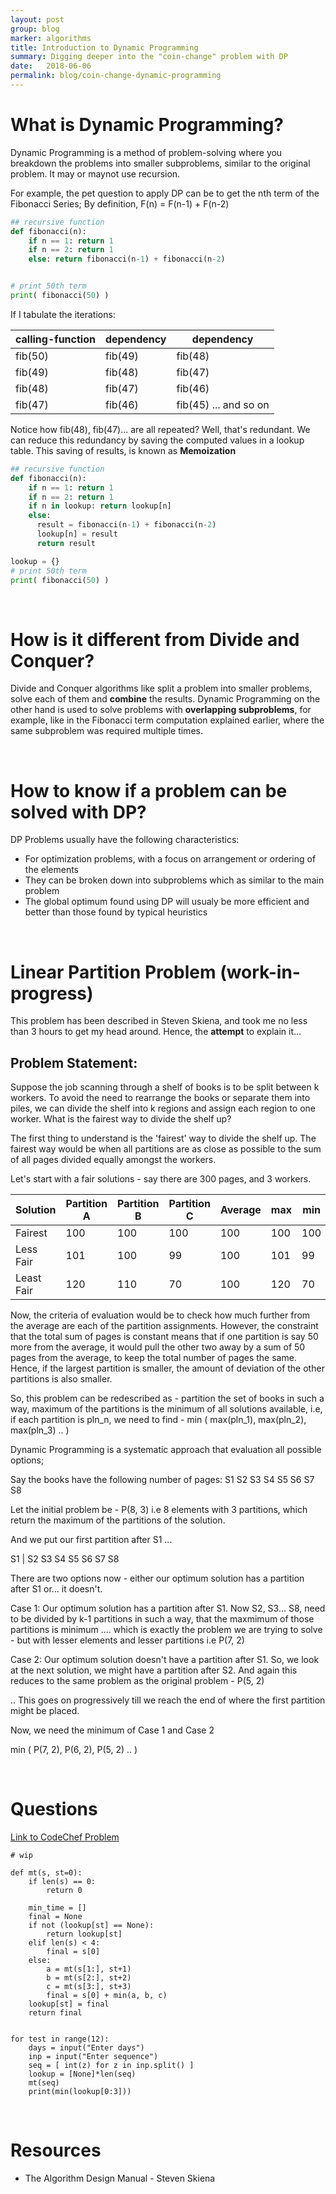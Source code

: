 ```yaml
---
layout: post
group: blog
marker: algorithms
title: Introduction to Dynamic Programming
summary: Digging deeper into the "coin-change" problem with DP
date:   2018-06-06
permalink: blog/coin-change-dynamic-programming
---
```


# What is Dynamic Programming?

Dynamic Programming is a method of problem-solving where you breakdown the problems into smaller subproblems, similar to the original problem. It may or maynot use recursion.

For example, the pet question to apply DP can be to get the nth term of the Fibonacci Series;
By definition, F(n) = F(n-1) + F(n-2)

```py
## recursive function
def fibonacci(n):
    if n == 1: return 1
    if n == 2: return 1
    else: return fibonacci(n-1) + fibonacci(n-2)


# print 50th term
print( fibonacci(50) )
```

If I tabulate the iterations:

| calling-function   |  dependency  |  dependency  |
|---|---|---|
|  fib(50) |  fib(49) | fib(48)  |
|  fib(49) |  fib(48) | fib(47)  |
|  fib(48) |  fib(47) | fib(46)  |
|  fib(47) |  fib(46) | fib(45) ... and so on |

Notice how fib(48), fib(47)... are all repeated? Well, that's redundant. We can reduce this redundancy by saving the computed values in a lookup table. This saving of results, is known as **Memoization**

```py
## recursive function
def fibonacci(n):
    if n == 1: return 1
    if n == 2: return 1
    if n in lookup: return lookup[n]
    else:
      result = fibonacci(n-1) + fibonacci(n-2)
      lookup[n] = result
      return result

lookup = {}
# print 50th term
print( fibonacci(50) )
```
<br />

# How is it different from Divide and Conquer?
Divide and Conquer algorithms like split a problem into smaller problems, solve each of them and **combine** the results. Dynamic Programming on the other hand is used to solve problems with **overlapping subproblems**, for example, like in the Fibonacci term computation explained earlier, where the same subproblem was required multiple times.

<br />

# How to know if a problem can be solved with DP?

DP Problems usually have the following characteristics:
- For optimization problems, with a focus on arrangement or ordering of the elements
- They can be broken down into subproblems which as similar to the main problem
- The global optimum found using DP will usualy be more efficient and better than those found by typical heuristics

<br />

# Linear Partition Problem (work-in-progress)
This problem has been described in Steven Skiena, and took me no less than 3 hours to get my head around. Hence, the **attempt** to explain it...


## Problem Statement:
Suppose the job scanning through a shelf of books is to be split between k workers. To avoid the need to rearrange the books or separate them into piles, we can divide the shelf into k regions and assign each region to one worker.
What is the fairest way to divide the shelf up?

The first thing to understand is the 'fairest' way to divide the shelf up. The fairest way would be when all partitions are as close as possible to the sum of all pages divided equally amongst the workers.

Let's start with a fair solutions - say there are 300 pages, and 3 workers.

| Solution | Partition A | Partition B | Partition C | Average | max | min |
|---|---|---|---|---|---|---|
| Fairest |  100 | 100  | 100 | 100 | 100 | 100 |
| Less Fair | 101 | 100 |  99 | 100 | 101 | 99 |
| Least Fair | 120 | 110 |  70 | 100 | 120 | 70 |

Now, the criteria of evaluation would be to check how much further from the average are each of the partition assignments. However, the constraint that the total sum of pages is constant means that if one partition is say 50 more from the average, it would pull the other two away by a sum of 50 pages from the average, to keep the total number of pages the same. Hence, if the largest partition is smaller, the amount of deviation of the other partitions is also smaller.

So, this problem can be redescribed as - partition the set of books in such a way, maximum of the partitions is the minimum of all solutions available, i.e, if each partition is pln_n, we need to find -
min ( max(pln_1), max(pln_2), max(pln_3) .. )

Dynamic Programming is a systematic approach that evaluation all possible options;

Say the books have the following number of pages:
S1 S2 S3 S4 S5 S6 S7 S8

Let the initial problem be - P(8, 3) i.e 8 elements with 3 partitions, which return the maximum of the partitions of the solution.

And we put our first partition after S1 ...

S1 | S2 S3 S4 S5 S6 S7 S8

There are two options now - either our optimum solution has a partition after S1 or... it doesn't.

Case 1:
Our optimum solution has a partition after S1. Now S2, S3... S8, need to be divided by k-1 partitions in such a way, that the maxmimum of those partitions is minimum .... which is exactly the problem we are trying to solve - but with lesser elements and lesser partitions i.e P(7, 2)

Case 2:
Our optimum solution doesn't have a partition after S1. So, we look at the next solution, we might have a partition after S2. And again this reduces to the same problem as the original problem - P(5, 2)

.. This goes on progressively till we reach the end of where the first partition might be placed.

Now, we need the minimum of Case 1 and Case 2

min ( P(7, 2), P(6, 2), P(5, 2) .. )

<br />

# Questions

<a href='https://www.codechef.com/ZCOPRAC/problems/ZCO14002' target='_blank'>Link to CodeChef Problem</a>
```
# wip

def mt(s, st=0):
    if len(s) == 0:
        return 0

    min_time = []
    final = None
    if not (lookup[st] == None):
        return lookup[st]
    elif len(s) < 4:
        final = s[0]
    else:
        a = mt(s[1:], st+1)
        b = mt(s[2:], st+2)
        c = mt(s[3:], st+3)
        final = s[0] + min(a, b, c)
    lookup[st] = final
    return final


for test in range(12):
    days = input("Enter days")
    inp = input("Enter sequence")
    seq = [ int(z) for z in inp.split() ]
    lookup = [None]*len(seq)
    mt(seq)
    print(min(lookup[0:3]))

```

<br />

# Resources
- The Algorithm Design Manual - Steven Skiena
